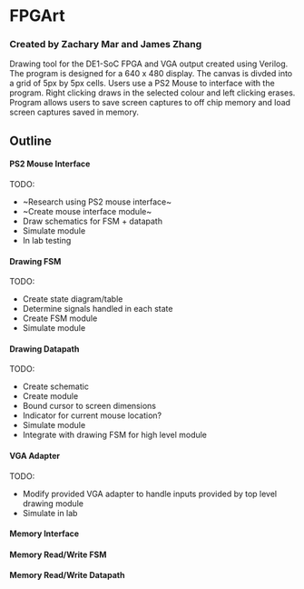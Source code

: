 # FPGArt
### Created by Zachary Mar and James Zhang
Drawing tool for the DE1-SoC FPGA and VGA output created using Verilog. The program is designed for a 640 x 480 display. The canvas is divded into a grid of 5px by 5px cells. Users use a PS2 Mouse to interface with the program. Right clicking draws in the selected colour and left clicking erases. Program allows users to save screen captures to off chip memory and load screen captures saved in memory.

## Outline
#### PS2 Mouse Interface
TODO:
- ~Research using PS2 mouse interface~
- ~Create mouse interface module~
- Draw schematics for FSM + datapath
- Simulate module
- In lab testing

#### Drawing FSM
TODO:
- Create state diagram/table
- Determine signals handled in each state
- Create FSM module
- Simulate module

#### Drawing Datapath
TODO:
- Create schematic
- Create module
- Bound cursor to screen dimensions
- Indicator for current mouse location?
- Simulate module
- Integrate with drawing FSM for high level module

#### VGA Adapter
TODO:
- Modify provided VGA adapter to handle inputs provided by top level drawing module
- Simulate in lab

#### Memory Interface

#### Memory Read/Write FSM

#### Memory Read/Write Datapath
